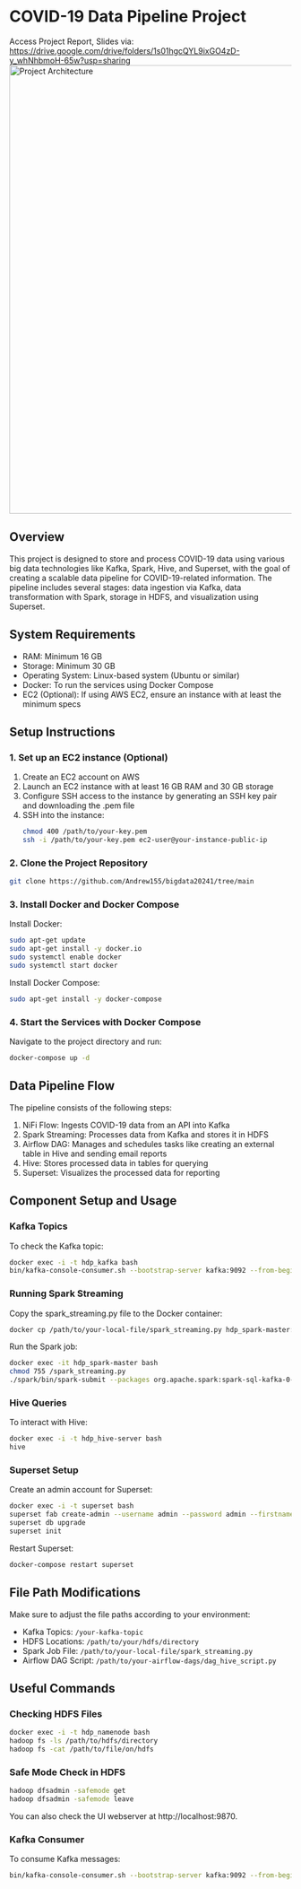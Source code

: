 # COVID-19 Data Pipeline Project

Access Project Report, Slides via: https://drive.google.com/drive/folders/1s01hgcQYL9ixGO4zD-y_whNhbmoH-65w?usp=sharing 
<img src="https://scontent.fhan2-3.fna.fbcdn.net/v/t1.15752-9/462571607_979947827484140_4826484144837939755_n.png?_nc_cat=111&ccb=1-7&_nc_sid=9f807c&_nc_ohc=V0OrYMqnRvcQ7kNvgEFlCav&_nc_oc=AdhaMiS-XNnKDdXKtN86_KFQYUa-Hicr_EFc3SE1jBtw0cr7-CVkq-EDZmF1u--G_rq0bghYqczGCYFGR-AljzR3&_nc_zt=23&_nc_ht=scontent.fhan2-3.fna&oh=03_Q7cD1QEaVUB_MHYlQpNl3Ze9TE_Bd912DzpScKb8U1BZfkQF9A&oe=67892D33" width="800" alt="Project Architecture"/>

## Overview
This project is designed to store and process COVID-19 data using various big data technologies like Kafka, Spark, Hive, and Superset, with the goal of creating a scalable data pipeline for COVID-19-related information. The pipeline includes several stages: data ingestion via Kafka, data transformation with Spark, storage in HDFS, and visualization using Superset.

## System Requirements
- RAM: Minimum 16 GB
- Storage: Minimum 30 GB
- Operating System: Linux-based system (Ubuntu or similar)
- Docker: To run the services using Docker Compose
- EC2 (Optional): If using AWS EC2, ensure an instance with at least the minimum specs

## Setup Instructions

### 1. Set up an EC2 instance (Optional)
1. Create an EC2 account on AWS
2. Launch an EC2 instance with at least 16 GB RAM and 30 GB storage
3. Configure SSH access to the instance by generating an SSH key pair and downloading the .pem file
4. SSH into the instance:
   ```bash
   chmod 400 /path/to/your-key.pem
   ssh -i /path/to/your-key.pem ec2-user@your-instance-public-ip
   ```

### 2. Clone the Project Repository
```bash
git clone https://github.com/Andrew155/bigdata20241/tree/main
```

### 3. Install Docker and Docker Compose
Install Docker:
```bash
sudo apt-get update
sudo apt-get install -y docker.io
sudo systemctl enable docker
sudo systemctl start docker
```

Install Docker Compose:
```bash
sudo apt-get install -y docker-compose
```

### 4. Start the Services with Docker Compose
Navigate to the project directory and run:
```bash
docker-compose up -d
```

## Data Pipeline Flow
The pipeline consists of the following steps:
1. NiFi Flow: Ingests COVID-19 data from an API into Kafka
2. Spark Streaming: Processes data from Kafka and stores it in HDFS
3. Airflow DAG: Manages and schedules tasks like creating an external table in Hive and sending email reports
4. Hive: Stores processed data in tables for querying
5. Superset: Visualizes the processed data for reporting

## Component Setup and Usage

### Kafka Topics
To check the Kafka topic:
```bash
docker exec -i -t hdp_kafka bash
bin/kafka-console-consumer.sh --bootstrap-server kafka:9092 --from-beginning --topic your-topic
```

### Running Spark Streaming
Copy the spark_streaming.py file to the Docker container:
```bash
docker cp /path/to/your-local-file/spark_streaming.py hdp_spark-master:/spark_streaming.py
```

Run the Spark job:
```bash
docker exec -it hdp_spark-master bash
chmod 755 /spark_streaming.py
./spark/bin/spark-submit --packages org.apache.spark:spark-sql-kafka-0-10_2.12:3.0.0 --master local[2] /spark_streaming.py
```

### Hive Queries
To interact with Hive:
```bash
docker exec -i -t hdp_hive-server bash
hive
```

### Superset Setup
Create an admin account for Superset:
```bash
docker exec -i -t superset bash
superset fab create-admin --username admin --password admin --firstname Admin --lastname User --email admin@superset.com
superset db upgrade
superset init
```

Restart Superset:
```bash
docker-compose restart superset
```

## File Path Modifications
Make sure to adjust the file paths according to your environment:
- Kafka Topics: `/your-kafka-topic`
- HDFS Locations: `/path/to/your/hdfs/directory`
- Spark Job File: `/path/to/your-local-file/spark_streaming.py`
- Airflow DAG Script: `/path/to/your-airflow-dags/dag_hive_script.py`

## Useful Commands

### Checking HDFS Files
```bash
docker exec -i -t hdp_namenode bash
hadoop fs -ls /path/to/hdfs/directory
hadoop fs -cat /path/to/file/on/hdfs
```

### Safe Mode Check in HDFS
```bash
hadoop dfsadmin -safemode get
hadoop dfsadmin -safemode leave
```
You can also check the UI webserver at http://localhost:9870.

### Kafka Consumer
To consume Kafka messages:
```bash
bin/kafka-console-consumer.sh --bootstrap-server kafka:9092 --from-beginning --topic your-topic
```

